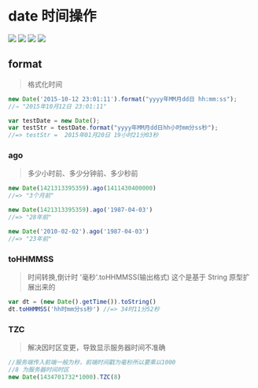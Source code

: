 # date 时间操作

[![](https://img.shields.io/github/issues/jaywcjlove/date.js.svg)](https://github.com/jaywcjlove/date.js/issues) [![](https://img.shields.io/github/forks/jaywcjlove/date.js.svg)](https://github.com/jaywcjlove/date.js/network) [![](https://img.shields.io/github/stars/jaywcjlove/date.js.svg)](https://github.com/jaywcjlove/date.js/stargazers) [![](https://img.shields.io/github/release/jaywcjlove/date.js.svg)](https://github.com/jaywcjlove/date.js/releases)

## format

> 格式化时间

```js
new Date('2015-10-12 23:01:11').format("yyyy年MM月dd日 hh:mm:ss");
//⇒ "2015年10月12日 23:01:11"

var testDate = new Date(); 
var testStr = testDate.format("yyyy年MM月dd日hh小时mm分ss秒"); 
//=> testStr =  2015年01月20日 19小时21分03秒
```


### ago

> 多少小时前、多少分钟前、多少秒前

```js
new Date(1421313395359).ago(1411430400000)
//=> "3个月前"

new Date(1421313395359).ago('1987-04-03')
//=> "28年前"

new Date('2010-02-02').ago('1987-04-03')
//=> "23年前"
```

### toHHMMSS

> 时间转换,倒计时  '毫秒'.toHHMMSS(输出格式)
> 这个是基于 String 原型扩展出来的

```js
var dt = (new Date().getTime()).toString()
dt.toHHMMSS('hh时mm分ss秒') //=> 34时11分52秒
```

### TZC

> 解决因时区变更，导致显示服务器时间不准确


```js
//服务端传入前端一般为秒，前端时间戳为毫秒所以要乘以1000
//8 为服务器时间时区
new Date(1434701732*1000).TZC(8)
```
